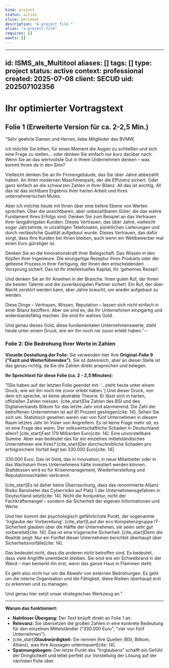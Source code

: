 ```yaml
---
kind: project
status: active
slice: personal
description: "A project file."
alias: "a-project-file"
requires: []
wants: []
---
```

---
id: ISMS_als_Multitool
aliases: []
tags: []
type: project
status: active
context: professional
created: 2025-07-08
client: SECUD
uid: 202507102356
---

# **Ihr optimierter Vortragstext**

## Folie 1 (Erweiterte Version für ca. 2-2,5 Min.)

"Sehr geehrte Damen und Herren, liebe Mitglieder des BVMW,

ich möchte Sie bitten, für einen Moment die Augen zu schließen und sich eine Frage zu stellen... oder denken Sie einfach nur kurz darüber nach: Wenn Sie an das wertvollste Gut in Ihrem Unternehmen denken – was kommt Ihnen da in den Sinn?

Vielleicht denken Sie an Ihr Firmengebäude, das Sie über Jahre abbezahlt haben. An Ihren modernen Maschinenpark, der die Effizienz sichert. Oder ganz einfach an die schwarzen Zahlen in Ihrer Bilanz. All das ist wichtig. All das ist das sichtbare Ergebnis Ihrer harten Arbeit und Ihres unternehmerischen Mutes.

Aber ich möchte heute mit Ihnen über eine tiefere Ebene von Werten sprechen. Über die unsichtbaren, aber unbezahlbaren Güter, die das wahre Fundament Ihres Erfolgs sind.
Denken Sie zum Beispiel an das Vertrauen Ihrer langjährigsten Kunden. Dieses Vertrauen, das über Jahre, vielleicht sogar Jahrzehnte, in unzähligen Telefonaten, pünktlichen Lieferungen und durch verlässliche Qualität aufgebaut wurde. Dieses Vertrauen, das dafür sorgt, dass Ihre Kunden bei Ihnen bleiben, auch wenn ein Wettbewerber mal einen Euro günstiger ist.

Denken Sie an die Innovationskraft Ihrer Belegschaft. Das Wissen in den Köpfen Ihrer Ingenieure. Die einzigartige Rezeptur Ihres Produkts oder der geheime Prozess in Ihrer Fertigung, der Ihnen den entscheidenden Vorsprung sichert. Das ist Ihr intellektuelles Kapital, Ihr 'geheimes Rezept'.

Und denken Sie an Ihr Ansehen in der Branche. Ihren guten Ruf, der Ihnen die besten Talente und die zuverlässigsten Partner sichert. Ein Ruf, der über Nacht zerstört werden kann, aber Jahre braucht, um wieder aufgebaut zu werden.

Diese Dinge – Vertrauen, Wissen, Reputation – lassen sich nicht einfach in einer Bilanz beziffern. Aber sie sind es, die Ihr Unternehmen einzigartig und widerstandsfähig machen. Sie sind Ihr wahres Gold.

Und genau dieses Gold, diese fundamentalen Unternehmenswerte, steht heute unter einem Druck, wie wir ihn noch nie zuvor erlebt haben."--

### **Folie 2: Die Bedrohung Ihrer Werte in Zahlen**

**Visuelle Gestaltung der Folie:**
Sie verwenden hier Ihre **Original-Folie 9 ("Fazit und Weiterführendes")**. Sie ist datenreich, aber an dieser Stelle ist das genau richtig, da Sie die Zahlen direkt ansprechen und belegen.

**Ihr Sprechtext für diese Folie (ca. 2 - 2,5 Minuten):**

"[Sie haben auf der letzten Folie geendet mit: '...steht heute unter einem Druck, wie wir ihn noch nie zuvor erlebt haben.']
Und dieser Druck, von dem ich spreche, ist keine abstrakte Theorie. Er lässt sich in harten, offiziellen Zahlen messen.
[cite_start]Die Zahlen des BSI und des Digitalverbands Bitkom für das letzte Jahr sind alarmierend. Die Zahl der betroffenen Unternehmen ist auf 81 Prozent gestiegen[cite: 14]. Sehen Sie sich um. Statistisch gesehen waren vier von fünf Unternehmen in diesem Raum letztes Jahr im Visier von Angreifern. Es ist keine Frage mehr _ob_, es ist eine Frage des _wann_.
Der volkswirtschaftliche Schaden in Deutschland allein? [cite_start]Fast 179 Milliarden Euro[cite: 14]. Eine unvorstellbare Summe. Aber was bedeutet das für ein einzelnes mittelständisches Unternehmen wie Ihres? [cite_start]Der durchschnittliche Schaden pro erfolgreichem Vorfall liegt bei 330.000 Euro[cite: 14].

330.000 Euro. Das ist Geld, das in Innovation, in neue Mitarbeiter oder in das Wachstum Ihres Unternehmens hätte investiert werden können. Stattdessen wird es für Krisenmanagement, Wiederherstellung und Reputationsschäden verbrannt.

[cite_start]Es ist daher keine Überraschung, dass das renommierte Allianz Risiko Barometer das Cyberrisiko auf Platz 1 der Unternehmensgefahren in Deutschland setzt[cite: 14]. Nicht die Konjunktur, nicht der Fachkräftemangel – sondern die Sicherheit der eigenen Informationen und Werte.

Und hier kommt der psychologisch gefährlichste Punkt, der sogenannte 'Irrglaube der Vorbereitung'. [cite_start]Laut der eco Kompetenzgruppe IT-Sicherheit glauben über die Hälfte der Unternehmen, sie seien sehr gut vorbereitet[cite: 14]. Das ist eine trügerische Sicherheit. [cite_start]Denn die Realität zeigt: Nur ein Fünftel dieser Unternehmen berichtet überhaupt über Sicherheitsvorfälle[cite: 14].

Das bedeutet nicht, dass die anderen nicht betroffen sind. Es bedeutet, dass viele Angriffe unentdeckt bleiben. Sie sind wie ein Schwelbrand in der Wand – man bemerkt ihn erst, wenn das ganze Haus in Flammen steht.

Es geht also nicht nur um die Abwehr von externen Bedrohungen. Es geht um die interne Organisation und die Fähigkeit, diese Risiken überhaupt erst zu erkennen und zu managen.

Und genau hier setzt unser strategisches Werkzeug an."

---

**Warum das funktioniert:**

- **Nahtloser Übergang:** Der Text knüpft direkt an Folie 1 an.
- **Relevanz:** Sie übersetzen die großen Zahlen in eine konkrete Bedeutung für den einzelnen Mittelständler ("330.000 Euro", "vier von fünf Unternehmen").
- [cite_start]**Glaubwürdigkeit:** Sie nennen Ihre Quellen (BSI, Bitkom, Allianz), was Ihre Aussagen untermauert[cite: 14].
- **Spannungsbogen:** Der letzte Punkt des "Irrglaubens" schafft ein Gefühl der Dringlichkeit und leitet perfekt zur Vorstellung der Lösung auf der nächsten Folie über.
